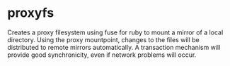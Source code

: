 
proxyfs
=======

Creates a proxy filesystem using fuse for ruby to mount a mirror of a local directory.
Using the proxy mountpoint, changes to the files will be distributed to remote mirrors automatically.
A transaction mechanism will provide good synchronicity, even if network problems will occur.

